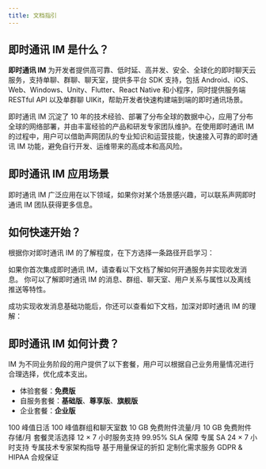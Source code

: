 ```yaml
---
title: 文档指引
---
```


## 即时通讯 IM 是什么？

**即时通讯 IM** 为开发者提供高可靠、低时延、高并发、安全、全球化的即时聊天云服务，支持单聊、群聊、聊天室，提供多平台 SDK 支持，包括 Android、iOS、Web、Windows、Unity、Flutter、React Native 和小程序，同时提供服务端 RESTful API 以及单群聊 UIKit，帮助开发者快速构建端到端的即时通讯场景。

<Card padding="32px" borderSize="large">
  <el-row :gutter="32">
      <el-col :span="24" :md="12" :lg="12" :xl="12" >
      <ImageItem src="/landing-page/chat.png" />
    </el-col>
    <el-col :span="24" :md="12" :lg="12" :xl="12">
      <p>
		即时通讯 IM 沉淀了 10 年的技术经验、部署了分布全球的数据中心，应用了分布全球的网络部署，并由丰富经验的产品和研发专家团队维护。在使用即时通讯 IM 的过程中，用户可以借助声网团队的专业知识和运营技能，快速接入可靠的即时通讯 IM 功能，避免自行开发、运维带来的高成本和高风险。
      </p>
    </el-col>
  </el-row>
</Card>

<div style="margin-top: 30px;"></div>

## 即时通讯 IM 应用场景

即时通讯 IM 广泛应用在以下领域，如果你对某个场景感兴趣，可以联系声网即时通讯 IM 团队获得更多信息。

<IndexImageGallery
  :aspect-ratio="2.22"
  :list="[
    { img: 'https://doc.shengwang.cn/assets/images/metaverse-e305ea383525fea1596024f13b8e6627.png', text: '陌生人社交' },
    { img: 'https://doc.shengwang.cn/assets/images/metaverse-e305ea383525fea1596024f13b8e6627.png', text: '秀场直播' },
    { img: 'https://doc.shengwang.cn/assets/images/metaverse-e305ea383525fea1596024f13b8e6627.png', text: '语聊房' },
    { img: 'https://doc.shengwang.cn/assets/images/metaverse-e305ea383525fea1596024f13b8e6627.png', text: '1v1 社交' },
    { img: 'https://doc.shengwang.cn/assets/images/metaverse-e305ea383525fea1596024f13b8e6627.png', text: '互动游戏' },
    { img: 'https://doc.shengwang.cn/assets/images/metaverse-e305ea383525fea1596024f13b8e6627.png', text: '社交电商' },
    { img: 'https://doc.shengwang.cn/assets/images/metaverse-e305ea383525fea1596024f13b8e6627.png', text: '医疗问诊' },
    { img: 'https://doc.shengwang.cn/assets/images/metaverse-e305ea383525fea1596024f13b8e6627.png', text: '线上招聘' },
    { img: 'https://doc.shengwang.cn/assets/images/metaverse-e305ea383525fea1596024f13b8e6627.png', text: '企业协作' },
    { img: 'https://doc.shengwang.cn/assets/images/metaverse-e305ea383525fea1596024f13b8e6627.png', text: '客服沟通' },
    { img: 'https://doc.shengwang.cn/assets/images/metaverse-e305ea383525fea1596024f13b8e6627.png', text: 'AI 陪伴' },
    { img: 'https://doc.shengwang.cn/assets/images/metaverse-e305ea383525fea1596024f13b8e6627.png', text: '在线教育' },
  ]"
/>

<div style="margin-top: 30px;"></div>

## 如何快速开始？

根据你对即时通讯 IM 的了解程度，在下方选择一条路径开启学习：

<el-row :gutter="32" style="row-gap: 32px;">
<el-col :xs="24" :md="12" :xl="12">
    <LinkList 
    icon="/landing-page/quickStart.jpeg" 
    title="首次集成即时通讯 IM" 
    :href="[{title:'开通服务', href:'./enable_im.html'}, {title:'实现收发消息', href:'./quickstart.html'}]"
    >
    如果你首次集成即时通讯 IM，请查看以下文档了解如何开通服务并实现收发消息。
    </LinkList>
  </el-col>

<el-col :xs="24" :md="12" :xl="12">
    <LinkList
      icon="/landing-page/quickStart.jpeg"
      title="即时通讯 IM 的主要特性"
      :href="[{title:'特性介绍', href:'./docs/sdk/harmonyos/product_message_overview.html'}]"
    >
    你可以了解即时通讯 IM 的消息、群组、聊天室、用户关系与属性以及离线推送等特性。
    </LinkList>
  </el-col> 
</el-row>

<br/>

成功实现收发消息基础功能后，你还可以查看如下文档，加深对即时通讯 IM 的理解：

<LinkBlock icon="/landing-page/guide.svg" :href="`/docs/sdk/harmonyos/integration.html`" title="使用指南" desc="系统地了解即时通讯 IM 产品的功能特性，并在此过程中掌握使用方法。" />

<LinkBlock icon="/landing-page/api.svg" :href="`/docs/sdk/harmonyos/api_reference_overview.html`" title="API 参考" desc="了解即时通讯 IM SDK 各 API 的详细说明。" />

<div style={{marginTop:30}}></div>

## 即时通讯 IM 如何计费？

IM 为不同业务阶段的用户提供了以下套餐，用户可以根据自己业务用量情况进行合理选择，优化成本支出。

- 体验套餐：**免费版**
- 自服务套餐：**基础版**、**尊享版**、**旗舰版**
- 企业套餐：**企业版** 

<el-row :gutter="16" :style="{rowGap:'16px'}">
  <el-col :span="24" :md="12"  :lg="8">
    <ListPanel title="体验套餐" desc="免费体验产品所有特性" :height="248">
      <ListItem type="support">100 峰值日活</ListItem>
      <ListItem type="support">100 峰值群组和聊天室数</ListItem>
      <ListItem type="support">10 GB 免费附件流量/月</ListItem>
      <ListItem type="support">10 GB 免费附件存储/月</ListItem>
    </ListPanel>
  </el-col>
  <el-col :span="24" :md="12" :lg="8">
    <ListPanel theme="yellow" title="自助套餐" desc="灵活选择，助力业务加速" :height="248">
      <ListItem type="support">套餐灵活选择</ListItem>
      <ListItem type="support">12 × 7 小时服务支持</ListItem>
      <ListItem type="support">99.95% SLA 保障</ListItem>
    </ListPanel>
  </el-col>
  <el-col :span="24" :md="12"  :lg="8">
    <ListPanel theme="blue" title="企业套餐" desc="专属支撑，专属服务" :height="248">
      <ListItem type="support">专属 SA 24 × 7 小时支持</ListItem>
      <ListItem type="support">专属技术专家架构指导</ListItem>
      <ListItem type="support">基于用量保证的折扣</ListItem>
      <ListItem type="support">定制化需求服务</ListItem>
      <ListItem type="support">GDPR & HIPAA 合规保证</ListItem>
    </ListPanel>
  </el-col>
</el-row>

<div style="margin-top: 30px;"></div>

<LinkCardV2 icon="/landing-page/bill.svg" :href="`/docs/sdk/harmonyos/billing_strategy.html`" title="计费说明" desc="了解关于价格、套餐及服务的更多信息。" />
